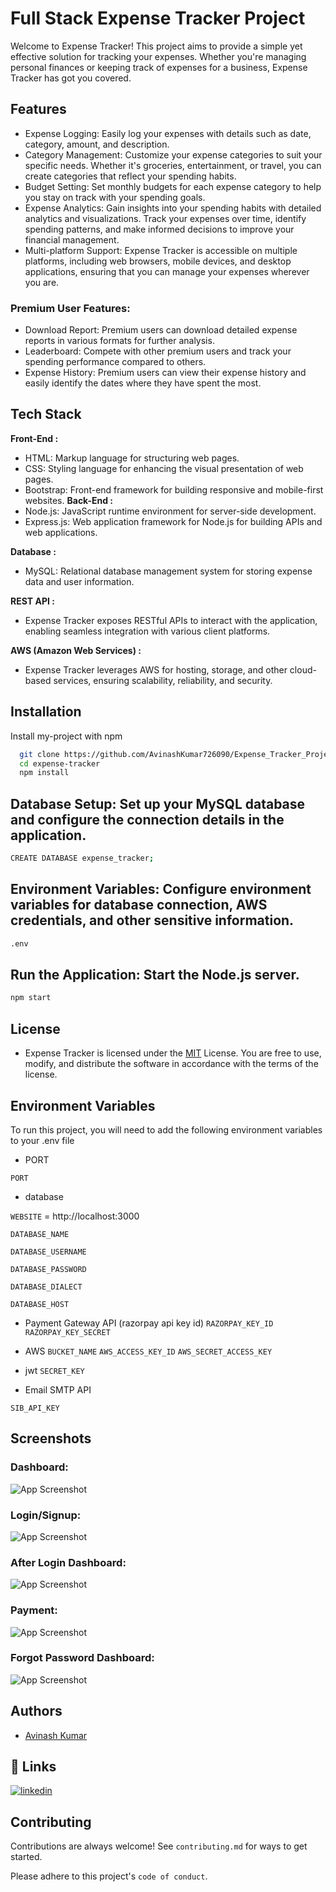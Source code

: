 
# Full Stack Expense Tracker Project

Welcome to Expense Tracker! This project aims to provide a simple yet effective solution for tracking your expenses. Whether you're managing personal finances or keeping track of expenses for a business, Expense Tracker has got you covered.


## Features

- Expense Logging: Easily log your expenses with details such as date, category, amount, and description.
- Category Management: Customize your expense categories to suit your specific needs. Whether it's groceries, entertainment, or travel, you can create categories that reflect your spending habits.
- Budget Setting: Set monthly budgets for each expense category to help you stay on track with your spending goals.
- Expense Analytics: Gain insights into your spending habits with detailed analytics and visualizations. Track your expenses over time, identify spending patterns, and make informed decisions to improve your financial management.
- Multi-platform Support: Expense Tracker is accessible on multiple platforms, including web browsers, mobile devices, and desktop applications, ensuring that you can manage your expenses wherever you are.
### Premium User Features:
 - Download Report: Premium users can download detailed expense reports in various formats for further analysis.
  - Leaderboard: Compete with other premium users and track your spending performance compared to others.
  - Expense History: Premium users can view their expense history and easily identify the dates where they have spent the most.


## Tech Stack

**Front-End :** 
- HTML: Markup language for structuring web pages.
- CSS: Styling language for enhancing the visual presentation of web pages.
- Bootstrap: Front-end framework for building responsive and mobile-first websites.
**Back-End :**
- Node.js: JavaScript runtime environment for server-side development.
- Express.js: Web application framework for Node.js for building APIs and web applications.

**Database :**
- MySQL: Relational database management system for storing expense data and user information.

**REST API :**
- Expense Tracker exposes RESTful APIs to interact with the application, enabling seamless integration with various client platforms.

**AWS (Amazon Web Services) :**
-  Expense Tracker leverages AWS for hosting, storage, and other cloud-based services, ensuring scalability, reliability, and security.




## Installation

Install my-project with npm

```bash
  git clone https://github.com/AvinashKumar726090/Expense_Tracker_Project.git
  cd expense-tracker
  npm install
```
## Database Setup: Set up your MySQL database and configure the connection details in the application.
```bash 
CREATE DATABASE expense_tracker;

```
## Environment Variables: Configure environment variables for database connection, AWS credentials, and other sensitive information.
```bash
.env
```

## Run the Application: Start the Node.js server.
```bash
npm start
```

    
## License
- Expense Tracker is licensed under the [MIT](https://opensource.org/license/mit) License. You are free to use, modify, and distribute the software in accordance with the terms of the license.




## Environment Variables

To run this project, you will need to add the following environment variables to your .env file
- PORT 

`PORT` 

- database

`WEBSITE` = http://localhost:3000

`DATABASE_NAME`

`DATABASE_USERNAME`

`DATABASE_PASSWORD`

`DATABASE_DIALECT`

`DATABASE_HOST`

- Payment Gateway API (razorpay api key id)
`RAZORPAY_KEY_ID`
`RAZORPAY_KEY_SECRET` 



- AWS 
`BUCKET_NAME`
`AWS_ACCESS_KEY_ID`
`AWS_SECRET_ACCESS_KEY`

- jwt 
`SECRET_KEY`
 
 - Email SMTP API

`SIB_API_KEY`










## Screenshots
### Dashboard: 

![App Screenshot](https://private-user-images.githubusercontent.com/132739967/328989312-9b0c5b2b-9501-4e43-8a19-e4e585188f41.png?jwt=eyJhbGciOiJIUzI1NiIsInR5cCI6IkpXVCJ9.eyJpc3MiOiJnaXRodWIuY29tIiwiYXVkIjoicmF3LmdpdGh1YnVzZXJjb250ZW50LmNvbSIsImtleSI6ImtleTUiLCJleHAiOjE3MTUxOTExODAsIm5iZiI6MTcxNTE5MDg4MCwicGF0aCI6Ii8xMzI3Mzk5NjcvMzI4OTg5MzEyLTliMGM1YjJiLTk1MDEtNGU0My04YTE5LWU0ZTU4NTE4OGY0MS5wbmc_WC1BbXotQWxnb3JpdGhtPUFXUzQtSE1BQy1TSEEyNTYmWC1BbXotQ3JlZGVudGlhbD1BS0lBVkNPRFlMU0E1M1BRSzRaQSUyRjIwMjQwNTA4JTJGdXMtZWFzdC0xJTJGczMlMkZhd3M0X3JlcXVlc3QmWC1BbXotRGF0ZT0yMDI0MDUwOFQxNzU0NDBaJlgtQW16LUV4cGlyZXM9MzAwJlgtQW16LVNpZ25hdHVyZT1lNjcyMjQxZTVlNWNhM2EzN2QyZGRjMzk5MWVkZWNmOWU0NWNiNGE5NjIxNTlkYzgzMzQ5MzhiY2UwYWMzZWE1JlgtQW16LVNpZ25lZEhlYWRlcnM9aG9zdCZhY3Rvcl9pZD0wJmtleV9pZD0wJnJlcG9faWQ9MCJ9.sHfop3F4CjxbE0CAeaQFd0bYG78Zf9N4Sy7OtigZ5Hs)

### Login/Signup:
![App Screenshot](https://private-user-images.githubusercontent.com/132739967/328989347-fb29377c-7df0-4af9-9dff-729ed800dc1c.png?jwt=eyJhbGciOiJIUzI1NiIsInR5cCI6IkpXVCJ9.eyJpc3MiOiJnaXRodWIuY29tIiwiYXVkIjoicmF3LmdpdGh1YnVzZXJjb250ZW50LmNvbSIsImtleSI6ImtleTUiLCJleHAiOjE3MTUxOTE1OTksIm5iZiI6MTcxNTE5MTI5OSwicGF0aCI6Ii8xMzI3Mzk5NjcvMzI4OTg5MzQ3LWZiMjkzNzdjLTdkZjAtNGFmOS05ZGZmLTcyOWVkODAwZGMxYy5wbmc_WC1BbXotQWxnb3JpdGhtPUFXUzQtSE1BQy1TSEEyNTYmWC1BbXotQ3JlZGVudGlhbD1BS0lBVkNPRFlMU0E1M1BRSzRaQSUyRjIwMjQwNTA4JTJGdXMtZWFzdC0xJTJGczMlMkZhd3M0X3JlcXVlc3QmWC1BbXotRGF0ZT0yMDI0MDUwOFQxODAxMzlaJlgtQW16LUV4cGlyZXM9MzAwJlgtQW16LVNpZ25hdHVyZT1lMDFmZDI4MWRlMjY0NmViZjgyZjUwOGRmMjQyNDRiOTJlYmMzNmE3OTMxNWJmZjRhNzU0YjM0MjdhMDUzN2ViJlgtQW16LVNpZ25lZEhlYWRlcnM9aG9zdCZhY3Rvcl9pZD0wJmtleV9pZD0wJnJlcG9faWQ9MCJ9.7TU3TNVLAOWoPPnRuYxtV9WUIsazBBrWF_1CH_sPcAQ)

### After Login Dashboard:
![App Screenshot](https://private-user-images.githubusercontent.com/132739967/328989365-9c4de4f1-f0ea-469a-b6d5-b951d1e11d99.png?jwt=eyJhbGciOiJIUzI1NiIsInR5cCI6IkpXVCJ9.eyJpc3MiOiJnaXRodWIuY29tIiwiYXVkIjoicmF3LmdpdGh1YnVzZXJjb250ZW50LmNvbSIsImtleSI6ImtleTUiLCJleHAiOjE3MTUxOTE1OTksIm5iZiI6MTcxNTE5MTI5OSwicGF0aCI6Ii8xMzI3Mzk5NjcvMzI4OTg5MzY1LTljNGRlNGYxLWYwZWEtNDY5YS1iNmQ1LWI5NTFkMWUxMWQ5OS5wbmc_WC1BbXotQWxnb3JpdGhtPUFXUzQtSE1BQy1TSEEyNTYmWC1BbXotQ3JlZGVudGlhbD1BS0lBVkNPRFlMU0E1M1BRSzRaQSUyRjIwMjQwNTA4JTJGdXMtZWFzdC0xJTJGczMlMkZhd3M0X3JlcXVlc3QmWC1BbXotRGF0ZT0yMDI0MDUwOFQxODAxMzlaJlgtQW16LUV4cGlyZXM9MzAwJlgtQW16LVNpZ25hdHVyZT1jYWNkODVkMjIxZjk2ZmIxNWJlYjg5YjNlZTJlNGYwM2JjNTdlNDFlMmZiY2I0MTYxMWIxODQ3Y2ZkYzU5MTIzJlgtQW16LVNpZ25lZEhlYWRlcnM9aG9zdCZhY3Rvcl9pZD0wJmtleV9pZD0wJnJlcG9faWQ9MCJ9.sSz3zFk00E39f4BfzK3g2IvI3uEDMUNlP_0hF24_F54)

### Payment: 
![App Screenshot](https://private-user-images.githubusercontent.com/132739967/328989381-c690c551-c709-43ce-814d-bd67b9da459a.png?jwt=eyJhbGciOiJIUzI1NiIsInR5cCI6IkpXVCJ9.eyJpc3MiOiJnaXRodWIuY29tIiwiYXVkIjoicmF3LmdpdGh1YnVzZXJjb250ZW50LmNvbSIsImtleSI6ImtleTUiLCJleHAiOjE3MTUxOTE1OTksIm5iZiI6MTcxNTE5MTI5OSwicGF0aCI6Ii8xMzI3Mzk5NjcvMzI4OTg5MzgxLWM2OTBjNTUxLWM3MDktNDNjZS04MTRkLWJkNjdiOWRhNDU5YS5wbmc_WC1BbXotQWxnb3JpdGhtPUFXUzQtSE1BQy1TSEEyNTYmWC1BbXotQ3JlZGVudGlhbD1BS0lBVkNPRFlMU0E1M1BRSzRaQSUyRjIwMjQwNTA4JTJGdXMtZWFzdC0xJTJGczMlMkZhd3M0X3JlcXVlc3QmWC1BbXotRGF0ZT0yMDI0MDUwOFQxODAxMzlaJlgtQW16LUV4cGlyZXM9MzAwJlgtQW16LVNpZ25hdHVyZT1mZjYwNzlkOWQ5NzljNTAyMDg5ZDRmYjIzNWEyMjdiZTc0YWI3MmRhYmU4ZDhmYjc5NWZmN2ZlMDUzMTZkYjA1JlgtQW16LVNpZ25lZEhlYWRlcnM9aG9zdCZhY3Rvcl9pZD0wJmtleV9pZD0wJnJlcG9faWQ9MCJ9.vdaavY7B5UcRvHfvG_3Pcv2lS98COrJlOB_u8LezGhg)




### Forgot Password Dashboard:
![App Screenshot](https://private-user-images.githubusercontent.com/132739967/328989438-86b56e13-7879-4c99-a619-bd15b5215df2.png?jwt=eyJhbGciOiJIUzI1NiIsInR5cCI6IkpXVCJ9.eyJpc3MiOiJnaXRodWIuY29tIiwiYXVkIjoicmF3LmdpdGh1YnVzZXJjb250ZW50LmNvbSIsImtleSI6ImtleTUiLCJleHAiOjE3MTUxOTE1OTksIm5iZiI6MTcxNTE5MTI5OSwicGF0aCI6Ii8xMzI3Mzk5NjcvMzI4OTg5NDM4LTg2YjU2ZTEzLTc4NzktNGM5OS1hNjE5LWJkMTViNTIxNWRmMi5wbmc_WC1BbXotQWxnb3JpdGhtPUFXUzQtSE1BQy1TSEEyNTYmWC1BbXotQ3JlZGVudGlhbD1BS0lBVkNPRFlMU0E1M1BRSzRaQSUyRjIwMjQwNTA4JTJGdXMtZWFzdC0xJTJGczMlMkZhd3M0X3JlcXVlc3QmWC1BbXotRGF0ZT0yMDI0MDUwOFQxODAxMzlaJlgtQW16LUV4cGlyZXM9MzAwJlgtQW16LVNpZ25hdHVyZT00ZDVlNTNhMzdmNTQwNjczZGJiNzI1YmJlNjEyNDkyOGRmMTE0MDFlMGZmODc1NTA3M2MyYzEyOTllODRlYzgyJlgtQW16LVNpZ25lZEhlYWRlcnM9aG9zdCZhY3Rvcl9pZD0wJmtleV9pZD0wJnJlcG9faWQ9MCJ9.XjVVP8JtGCunMM1sSqE3Qe0Eac9NcGpyeSAFuMN_YvU)

## Authors

- [Avinash Kumar](https://github.com/AvinashKumar726090)


## 🔗 Links

[![linkedin](https://img.shields.io/badge/linkedin-0A66C2?style=for-the-badge&logo=linkedin&logoColor=white)](https://www.linkedin.com/in/avinash-kumar-2547721a6/)



## Contributing

Contributions are always welcome! See `contributing.md` for ways to get started.

Please adhere to this project's `code of conduct`.


